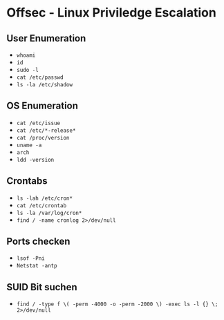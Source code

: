 # Offsec - Linux Priviledge Escalation

## User Enumeration

- `whoami`
- `id`
- `sudo -l`
- `cat /etc/passwd`
- `ls -la /etc/shadow`

## OS Enumeration

- `cat /etc/issue`
- `cat /etc/*-release*`
- `cat /proc/version`
- `uname -a`
- `arch`
- `ldd -version`

## Crontabs

- `ls -lah /etc/cron*`
- `cat /etc/crontab`
- `ls -la /var/log/cron*`
- `find / -name cronlog 2>/dev/null`

## Ports checken
- `lsof -Pni`
- `Netstat -antp`

## SUID Bit suchen
- ``find / -type f \( -perm -4000 -o -perm -2000 \) -exec ls -l {} \; 2>/dev/null``